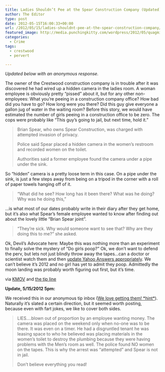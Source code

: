 ```yaml
---
title: Ladies Shouldn’t Pee at the Spear Construction Company (Updated)
author: The Editor
type: post
date: 2012-05-15T16:00:33+00:00
url: /2012/05/15/ladies-shouldnt-pee-at-the-spear-construction-company/
featured_image: http://media.punchingkitty.com/wordpress/2012/05/quagmire-bathroom-1.jpg
categories:
  - Crime
tags:
  - crestwood
  - pervert

---
```

_Updated below with an anonymous response._

The owner of the Crestwood construction company is in trouble after it was discovered he had wired up a hidden camera in the ladies room. A woman employee is obviously pretty &#8220;pissed&#8221; about it, but for any other non-employees: What you&#8217;re peeing in a construction company office? How bad did you have to go? How long were you there? Did this guy give everyone a gallon jug of water in the waiting room? Before this story, we would have estimated the number of girls peeing in a construction office to be zero. The cops were probably like &#8220;This guy&#8217;s going to jail, but next time, hold it.&#8221;

> Brian Spear, who owns Spear Construction, was charged with attempted invasion of privacy.
> 
> Police said Spear placed a hidden camera in the women’s restroom and recorded women on the toilet.
> 
> Authorities said a former employee found the camera under a pipe under the sink.

So &#8220;hidden&#8221; camera is a pretty loose term in this case. On a pipe under the sink, is just a few steps away from being on a tripod in the corner with a roll of paper towels hanging off of it.

> “What did he see? How long has it been there? What was he doing? Why was he doing this,”

&#8230;is what most of our dates probably write in their diary after they get home, but it&#8217;s also what Spear&#8217;s female employee wanted to know after finding out about the lovely little &#8220;Brian Spear joint&#8221;.

> “They’re sick. Why would someone want to see that? Why are they doing this to me?” she asked.

Ok, Devil&#8217;s Advocate here: Maybe this was nothing more than an experiment to finally solve the mystery of &#8220;Do girls poop?&#8221; Ok, we don&#8217;t want to defend the perv, but lets not just blindly throw away the tapes&#8230;can a doctor or scientist watch them and then <a href="http://answers.yahoo.com/question/index?qid=20080428211310AAsw9jo" target="_blank">update Yahoo Answers appropriately</a>. We can&#8217;t believe it&#8217;s 2012 and no girl has yet to admit they poop. Admittedly the moon landing was probably worth figuring out first, but it&#8217;s time.

via <a href="http://www.kmov.com/news/mobile/Crestwood-business-owner-accused-of-installing-hidden-cameras-spying-on-women-in-bathroom-151427495.html?utm_source=twitterfeed&utm_medium=twitter" target="_blank">KMOV</a> and <a href="/tips" target="_blank">the tip line</a>

**Update, 5/15/2012 5pm:**

We received this in our anonymous tip inbox ([We love getting them! \*hint\*][1]). Naturally it&#8217;s slated a certain direction, but it seemed worth posting, because even with fart jokes, we like to cover both sides.

> LIES&#8230;.blown out of proportion by an employee wanting money. The camera was placed on the weekend only when no-one was to be there. It was even on a timer. He had a disgruntled tenant he was leasing space to who he believed was placing materials in the women&#8217;s toilet to destroy the plumbing because they were having problems with the Men&#8217;s room as well. The police found NO women on the tapes. This is why the arrest was &#8220;attempted&#8221; and Spear is not in jail.
> 
> Don&#8217;t believe everything you read!

 [1]: /tips